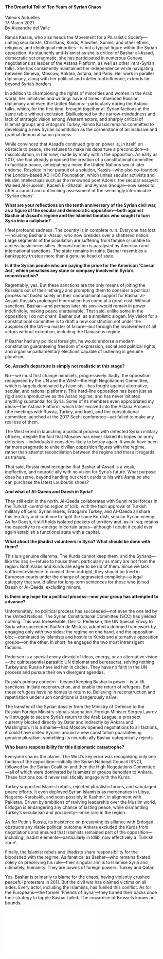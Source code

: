 <h4>The Dreadful Toll of Ten Years of Syrian Chaos</h4>

Valeurs Actuelles  
17 March 2021  
By Alexandre del Valle

Randa Kassis, who also heads the Movement for a Pluralistic Society—uniting secularists, Christians, Kurds, Alawites, Sunnis, and other ethnic, religious, and ideological minorities—is not a typical figure within the Syrian opposition. As staunchly anti-Islamist as she is critical of Bashar al-Assad, democratic yet pragmatic, she has participated in numerous Geneva negotiations as leader of the Astana Platform, as well as other intra-Syrian talks. She has consistently maintained her independence while navigating between Geneva, Moscow, Ankara, Astana, and Paris. Her work in parallel diplomacy, along with her political and intellectual influence, extends far beyond Syria’s borders.

In addition to championing the rights of minorities and women in the Arab world, her initiatives and writings have at times influenced Russian diplomacy and even the United Nations—particularly during the Astana talks, which, for the first time, brought together all Syrian factions at the same table without exclusion. Disillusioned by the narrow-mindedness and lack of strategic vision among Western actors, and sharply critical of Islamist groups and Erdogan’s Turkey, Randa Kassis remains committed to developing a new Syrian constitution as the cornerstone of an inclusive and gradual democratisation process.

While convinced that Assad’s continued grip on power is, in itself, an obstacle to peace, she refuses to make his departure a precondition—a miscalculation, in her view, made by many within the opposition. As early as 2017, she had already proposed the creation of a constitutional committee to facilitate peace, anticipating a move the United Nations would later endorse. Resolute in her pursuit of a solution, Kassis—who also co-founded the London-based AD-HOC Foundation, which unites secular activists and Muslim intellectuals such as the renowned poet Adonis, the secular essayist Waleed Al-Husseini, Kacem El-Ghazali, and Ayman Ghoujal—now seeks to offer a candid and unflinching assessment of the seemingly interminable 'Syrian chaos'.

<b>What are your reflections on the tenth anniversary of the Syrian civil war, as a figure of the secular and democratic opposition—both against Bashar al-Assad’s regime and the Islamist fanatics who sought to turn Syria into a caliphate?</b>

I feel profound sadness. The country is in complete ruin. Everyone has lost—including Bashar al-Assad, who now presides over a shattered nation. Large segments of the population are suffering from famine or unable to access basic necessities. Reconstruction is paralysed by American and international sanctions. The state remains in ruins. Bashar resembles a bankruptcy trustee more than a genuine head of state.

<b>Is it the Syrian people who are paying the price for the American 'Caesar Act', which penalises any state or company involved in Syria’s reconstruction?</b>

Regrettably, yes. But these sanctions are the only means of jolting the Russians out of their lethargy and prompting them to consider a political process not based solely on their unconditional support for Bashar al-Assad. Russia’s prolonged hibernation has come at a great cost. Without sanctions, Bashar—and perhaps later his son—would remain in power indefinitely, making peace unattainable. That said, unlike some in the opposition, I do not chant 'Bashar out' as a simplistic slogan. My vision for a constitutional committee is to draft a new constitution not under the auspices of the UN—a master of failure—but through the involvement of all actors without exception, including the Damascus regime.

If Bashar had any political foresight, he would endorse a modern constitution guaranteeing freedom of expression, social and political rights, and organise parliamentary elections capable of ushering in genuine pluralism.

<b>So, Assad’s departure is simply not realistic at this stage?</b>

No—we must first change mindsets, progressively. Sadly, the opposition recognised by the UN and the West—the High Negotiations Committee, which is largely dominated by Islamists—has fought against alternative, secular, and rational platforms. This hard-line opposition has been just as rigid and unproductive as the Assad regime, and has never initiated anything substantial for Syria. Some of its members even appropriated my ideas—the Astana Platform, which later evolved into the Astana Process (the meetings with Russia, Turkey, and Iran), and the constitutional committee launched at the 2017 Sochi conference—yet failed to make any real use of them.

The West erred in launching a political process with defected Syrian military officers, despite the fact that Moscow has never staked its hopes on army defectors—individuals it considers likely to betray again. It would have been far more pragmatic to unite civilian opposition figures with the regime, rather than attempt reconciliation between the regime and those it regards as traitors.

That said, Russia must recognise that Bashar al-Assad is a weak, ineffective, and neurotic ally with no vision for Syria’s future. What purpose does he serve, beyond handing out credit cards to his wife Asma so she can purchase the latest Louboutin shoes?

<b>And what of Al-Qaeda and Daesh in Syria?</b>

They still exist in the north. Al-Qaeda collaborates with Sunni rebel forces in the Turkish-controlled region of Idlib, with the tacit approval of Turkish military officers. Syrian rebels, Erdogan’s Turkey, and Al-Qaeda all share this territory and continue to fight the same Kurdish, secular Syrian enemy. As for Daesh, it still holds isolated pockets of territory and, as in Iraq, retains the capacity to re-emerge in certain areas—although I doubt it could ever again establish a functional state with a capital.

<b>What about the jihadist volunteers in Syria? What should be done with them?</b>

This is a genuine dilemma. The Kurds cannot keep them, and the Syrians—like the Iraqis—refuse to house them, particularly as many are not from the region. Both Arabs and Kurds are eager to be rid of them. Since we lack sufficient evidence to convict them outright, they should be tried in European courts under the charge of aggravated complicity—a legal category that would allow for long-term sentences for those who joined Daesh or Al-Qaeda, excluding minors.

<b>Is there any hope for a political process—one your group has attempted to advance?</b>

Unfortunately, no political process has succeeded—not even the one led by the United Nations. The Syrian Constitutional Committee (SCC) has yielded nothing. This was foreseeable. Geir O. Pedersen, the UN Special Envoy to Syria who succeeded Staffan de Mistura, adopted a doomed framework by engaging only with two sides: the regime on one hand, and the opposition bloc—dominated by Islamists and hostile to Kurds and alternative opposition groups—on the other. In short, he engaged the two most intransigent factions.

Pedersen is a special envoy devoid of ideas, energy, or an alternative vision—the quintessential parasitic UN diplomat and bureaucrat, solving nothing. Turkey and Russia have led him in circles. They have no faith in the UN process and pursue their own divergent agendas.

Russia’s primary concern—beyond keeping Bashar in power—is to lift sanctions, initiate reconstruction, and enable the return of refugees. But these refugees have no homes to return to. Believing in reconstruction and repatriation under such conditions is dangerously naïve.

The transfer of the Syrian dossier from the Ministry of Defence to the Russian Foreign Ministry signals stagnation. Foreign Minister Sergey Lavrov will struggle to secure Syria’s return to the Arab League, a prospect currently blocked directly by Qatar and indirectly by Ankara and Washington. It is a shame—had Moscow opened negotiations to all factions, it could have united Syrians around a new constitution guaranteeing genuine pluralism, something its neurotic ally Bashar categorically rejects.

<b>Who bears responsibility for this diplomatic catastrophe?</b>

Everyone shares the blame. The West’s key error was recognising only one faction of the opposition—initially the Syrian National Council (SNC), followed by the Syrian Coalition and then the High Negotiations Committee—all of which were dominated by Islamists or groups beholden to Ankara. These factions could never realistically engage with the Kurds.

Turkey supported Islamist rebels, rejected pluralistic forces, and sabotaged peace efforts. It even deployed Syrian Islamists as mercenaries in Libya, Nagorno-Karabakh, and soon possibly in Kashmir, in alignment with Pakistan. Driven by ambitions of reviving leadership over the Muslim world, Erdogan is endangering any chance of lasting peace, while dismantling Turkey’s secularism and prosperity—once rare in the region.

As for Putin’s Russia, its insistence on preserving its alliance with Erdogan obstructs any viable political outcome. Ankara excluded the Kurds from negotiations and ensured that Islamists remained part of the opposition—including jihadist elements—particularly in Idlib, now effectively a 'Turkish zone'.

Finally, the Islamist rebels and jihadists share responsibility for the bloodshed with the regime. As fanatical as Bashar—who remains fixated solely on preserving his rule—their singular aim is to Islamise Syria and, ultimately, humanity. They are pawns of foreign powers: Turkey and Qatar.

Yes, Bashar is primarily to blame for the chaos, having violently crushed peaceful protesters in 2011. But the civil war has claimed victims on all sides. Every actor, including the Islamists, has fuelled this conflict. As for the Europeans—the former 'Friends of Syria'—they turned their backs once their strategy to topple Bashar failed. The cowardice of Brussels knows no bounds.

![](20-ValeursActuelles.pdf)
<p></p>
